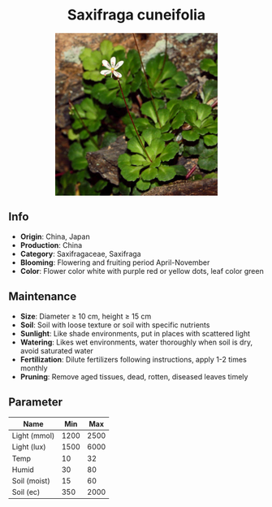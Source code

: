 <h1 align='center'>Saxifraga cuneifolia</h1>
<p align="center">
    <img 
        align='center'
        width='320'
        src="../images/saxifraga cuneifolia.png" 
        alt='Saxifraga cuneifolia' />
</p>

## Info

 - **Origin**: China, Japan
 - **Production**: China
 - **Category**: Saxifragaceae, Saxifraga
 - **Blooming**: Flowering and fruiting period April-November
 - **Color**: Flower color white with purple red or yellow dots, leaf color green

## Maintenance

 - **Size**: Diameter ≥ 10 cm, height ≥ 15 cm
 - **Soil**: Soil with loose texture or soil with specific nutrients
 - **Sunlight**: Like shade environments, put in places with scattered light
 - **Watering**: Likes wet environments, water thoroughly when soil is dry, avoid saturated water
 - **Fertilization**: Dilute fertilizers following instructions, apply 1-2 times monthly
 - **Pruning**: Remove aged tissues, dead, rotten, diseased leaves timely

## Parameter

| Name         | Min  | Max   |
|--------------|------|-------|
| Light (mmol) | 1200 | 2500  |
| Light (lux)  | 1500 | 6000 |
| Temp         | 10    | 32    |
| Humid        | 30   | 80    |
| Soil (moist) | 15   | 60    |
| Soil (ec)    | 350  | 2000  |